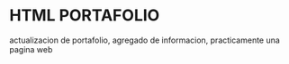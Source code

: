 # HTML PORTAFOLIO

actualizacion de portafolio, agregado de informacion, practicamente una pagina web
